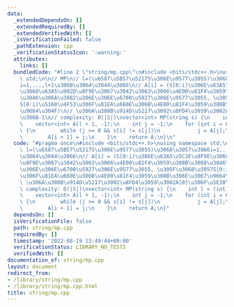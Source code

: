 ```yaml
---
data:
  _extendedDependsOn: []
  _extendedRequiredBy: []
  _extendedVerifiedWith: []
  _isVerificationFailed: false
  _pathExtension: cpp
  _verificationStatusIcon: ':warning:'
  attributes:
    links: []
  bundledCode: "#line 2 \"string/mp.cpp\"\n#include <bits/stdc++.h>\nusing namespace\
    \ std;\n\n// MP\n// l=(\u6587\u5B57\u5217S\u306E\u9577\u3055)\u3068\u3057\u3066\
    i=1,...,l+1\u306B\u3064\u3044\u3066\n// A[i] = (S[0:i)\u306E\u63A5\u5C3E\u8F9E\
    \u3068\u63A5\u982D\u8F9E\u3067\u3042\u3063\u3066\u4E00\u81F4\u3059\u308B\u3088\
    \u3046\u306A\u3082\u306E\u306E\u6700\u5927\u306E\u9577\u3055, \u305F\u3060\u3057\
    S[0:i)\u5168\u4F53\u306F\u81EA\u660E\u306B\u4E00\u81F4\u3059\u308B\u306E\u3067\
    \u9664\u304F)\n// \u306A\u308B\u914D\u5217\u3092\u8FD4\u3059\u3002A[0]\u306F\u5E38\
    \u306B-1\n// complexity: O(|S|)\nvector<int> MP(string s) {\n    int l = (int)s.size();\n\
    \    vector<int> A(l + 1, -1);\n    int j = -1;\n    for (int i = 0; i < l; i++)\
    \ {\n        while (j >= 0 && s[i] != s[j])\n            j = A[j];\n        j++;\n\
    \        A[i + 1] = j;\n    }\n    return A;\n}\n"
  code: "#pragma once\n#include <bits/stdc++.h>\nusing namespace std;\n\n// MP\n//\
    \ l=(\u6587\u5B57\u5217S\u306E\u9577\u3055)\u3068\u3057\u3066i=1,...,l+1\u306B\
    \u3064\u3044\u3066\n// A[i] = (S[0:i)\u306E\u63A5\u5C3E\u8F9E\u3068\u63A5\u982D\
    \u8F9E\u3067\u3042\u3063\u3066\u4E00\u81F4\u3059\u308B\u3088\u3046\u306A\u3082\
    \u306E\u306E\u6700\u5927\u306E\u9577\u3055, \u305F\u3060\u3057S[0:i)\u5168\u4F53\
    \u306F\u81EA\u660E\u306B\u4E00\u81F4\u3059\u308B\u306E\u3067\u9664\u304F)\n//\
    \ \u306A\u308B\u914D\u5217\u3092\u8FD4\u3059\u3002A[0]\u306F\u5E38\u306B-1\n//\
    \ complexity: O(|S|)\nvector<int> MP(string s) {\n    int l = (int)s.size();\n\
    \    vector<int> A(l + 1, -1);\n    int j = -1;\n    for (int i = 0; i < l; i++)\
    \ {\n        while (j >= 0 && s[i] != s[j])\n            j = A[j];\n        j++;\n\
    \        A[i + 1] = j;\n    }\n    return A;\n}"
  dependsOn: []
  isVerificationFile: false
  path: string/mp.cpp
  requiredBy: []
  timestamp: '2022-08-19 13:49:44+09:00'
  verificationStatus: LIBRARY_NO_TESTS
  verifiedWith: []
documentation_of: string/mp.cpp
layout: document
redirect_from:
- /library/string/mp.cpp
- /library/string/mp.cpp.html
title: string/mp.cpp
---
```

